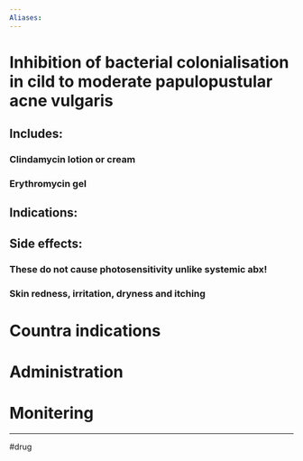 ```yaml
---
Aliases:
---
```

# Inhibition of bacterial colonialisation in cild to moderate papulopustular acne vulgaris
## Includes:
### Clindamycin lotion or cream
### Erythromycin gel
## Indications:
## Side effects:
### These do not cause photosensitivity unlike systemic abx!
### Skin redness, irritation, dryness and itching
# Countra indications
# Administration 
# Monitering 

---
#drug 